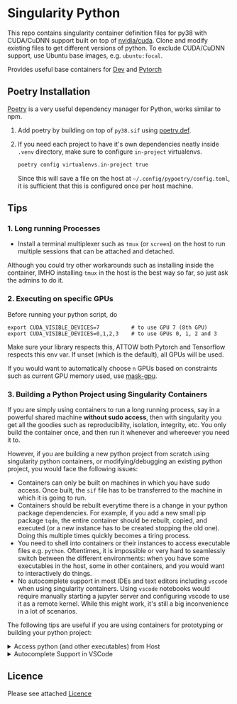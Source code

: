 # Singularity Python

This repo contains singularity container definition files for py38 with CUDA/CuDNN support built on top of [nvidia/cuda](https://hub.docker.com/r/nvidia/cuda). Clone and modify existing files to get different versions of python. To exclude CUDA/CuDNN support, use Ubuntu base images, e.g. `ubuntu:focal`.

Provides useful base containers for [Dev](https://github.com/saravanabalagi/singularity_dev) and [Pytorch](https://github.com/saravanabalagi/singularity_pytorch)

## Poetry Installation

[Poetry](https://python-poetry.org/) is a very useful dependency manager for Python, works similar to npm. 

1. Add poetry by building on top of `py38.sif` using [poetry.def](poetry.def).
1. If you need each project to have it's own dependencies neatly inside `.venv` directory, make sure to configure `in-project` virtualenvs.

    ```sh
    poetry config virtualenvs.in-project true
    ```
    Since this will save a file on the host at `~/.config/pypoetry/config.toml`, it is sufficient that this is configured once per host machine.

## Tips

### 1. Long running Processes
- Install a terminal multiplexer such as `tmux` (or `screen`) on the host to run multiple sessions that can be attached and detached.

Although you could try other workarounds such as installing inside the container, IMHO installing `tmux` in the host is the best way so far, so just ask the admins to do it.

### 2. Executing on specific GPUs

Before running your python script, do

```
export CUDA_VISIBLE_DEVICES=7          # to use GPU 7 (8th GPU)
export CUDA_VISIBLE_DEVICES=0,1,2,3    # to use GPUs 0, 1, 2 and 3
```

Make sure your library respects this, ATTOW both Pytorch and Tensorflow respects this env var. If unset (which is the default), all GPUs will be used.

If you would want to automatically choose `n` GPUs based on constraints such as current GPU memory used, use [mask-gpu](https://github.com/saravanabalagi/mask-gpu).

### 3. Building a Python Project using Singularity Containers

If you are simply using containers to run a long running process, say in a powerful shared machine **without sudo access**, then with singularity you get all the goodies such as reproducibility, isolation, integrity, etc. You only build the container once, and then run it whenever and whereever you need it to.

However, if you are building a new python project from scratch using singularity python containers, or modifying/debugging an existing python project, you would face the following issues:

- Containers can only be built on machines in which you have sudo access. Once built, the `sif` file has to be transferred to the machine in which it is going to run.
- Containers should be rebuilt everytime there is a change in your python package dependencies. For example, if you add a new small pip package `tqdm`, the entire container should be rebuilt, copied, and executed (or a new instance has to be created stopping the old one). Doing this multiple times quickly becomes a tiring process.
- You need to shell into containers or their instances to access executable files e.g. `python`. Oftentimes, it is impossible or very hard to seamlessly switch between the different environments: when you have some executables in the host, some in other containers, and you would want to interactively do things.
- No autocomplete support in most IDEs and text editors including `vscode` when using singularity containers. Using `vscode` notebooks would require manually starting a jupyter server and configuring vscode to use it as a remote kernel. While this might work, it's still a big inconvenience in a lot of scenarios.

The following tips are useful if you are using containers for prototyping or building your python project:

<details>
<summary>Access python (and other executables) from Host</summary>

To access `python` outside the singularity container, without `shell`ing into the container:

1. Start an instance from a python container, say with name `dev`
1. Add [module](https://gist.github.com/saravanabalagi/688e34150506759ea9d493fc913222d1) executable to host's `~/.local/bin`
1. Execute `module load python dev` on the host.
1. Voila, try `python --version` and `python -c 'Hello World'` on the host.

Note that this still accesses the `python` inside the instance. This works for other executables inside the container such as `cmake`, `poetry`, `ffmpeg`, etc. Since this still does switching, although conveniently, be informed that there are some caveats associated with this technique.

</details>

<details>
<summary>Autocomplete Support in VSCode</summary>

VScode running on the host machine will refuse to detect the poetry environment's interpreter. This is because the file `.venv/bin/python` is simply a symlink pointing to the container's system `python` the poetry used when installing python packages. The symlink would hence be invalid in the host (unless you have the same python version in the host). 

As a workaround, we can simply replace the symlink with the actual python executable.

```sh
$ singularity shell instance://dev
Singularity> pwd
/home/saravanabalagi/projects/python/my_project
Singularity> mv .venv/bin/python .venv/bin/python.bak
Singularity> cp /usr/bin/python .venv/bin/python
```

Voila, the suggestions will start working in `.py` files, and additionally, the vscode jupyter notebooks will start their server from the `.venv/bin/python` interpreter.

</details>

## Licence

Please see attached [Licence](LICENCE)

